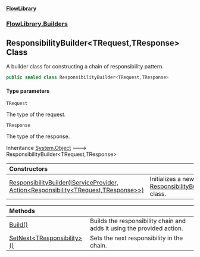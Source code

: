 #### [FlowLibrary](FlowLibrary.md 'FlowLibrary')
### [FlowLibrary.Builders](FlowLibrary.Builders.md 'FlowLibrary.Builders')

## ResponsibilityBuilder<TRequest,TResponse> Class

A builder class for constructing a chain of responsibility pattern.

```csharp
public sealed class ResponsibilityBuilder<TRequest,TResponse>
```
#### Type parameters

<a name='FlowLibrary.Builders.ResponsibilityBuilder_TRequest,TResponse_.TRequest'></a>

`TRequest`

The type of the request.

<a name='FlowLibrary.Builders.ResponsibilityBuilder_TRequest,TResponse_.TResponse'></a>

`TResponse`

The type of the response.

Inheritance [System.Object](https://docs.microsoft.com/en-us/dotnet/api/System.Object 'System.Object') &#129106; ResponsibilityBuilder<TRequest,TResponse>

| Constructors | |
| :--- | :--- |
| [ResponsibilityBuilder(IServiceProvider, Action&lt;Responsibility&lt;TRequest,TResponse&gt;&gt;)](ResponsibilityBuilder_TRequest,TResponse_..ctor.xli+I9hhqFYrFNt3exdfZA.md 'FlowLibrary.Builders.ResponsibilityBuilder<TRequest,TResponse>.ResponsibilityBuilder(System.IServiceProvider, System.Action<FlowLibrary.Abstractions.Responsibility<TRequest,TResponse>>)') | Initializes a new instance of the [ResponsibilityBuilder&lt;TRequest,TResponse&gt;](ResponsibilityBuilder_TRequest,TResponse_.md 'FlowLibrary.Builders.ResponsibilityBuilder<TRequest,TResponse>') class. |

| Methods | |
| :--- | :--- |
| [Build()](ResponsibilityBuilder_TRequest,TResponse_.Build().md 'FlowLibrary.Builders.ResponsibilityBuilder<TRequest,TResponse>.Build()') | Builds the responsibility chain and adds it using the provided action. |
| [SetNext&lt;TResponsibility&gt;()](ResponsibilityBuilder_TRequest,TResponse_.SetNext_TResponsibility_().md 'FlowLibrary.Builders.ResponsibilityBuilder<TRequest,TResponse>.SetNext<TResponsibility>()') | Sets the next responsibility in the chain. |
